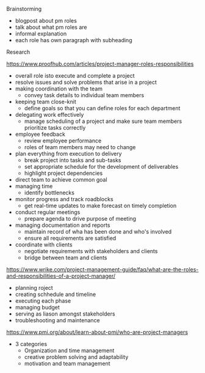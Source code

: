 Brainstorming
- blogpost about pm roles
- talk about what pm roles are
- informal explanation
- each role has own paragraph with subheading

Research

https://www.proofhub.com/articles/project-manager-roles-responsibilities
- overall role isto execute and complete a project
- resolve issues and solve problems that arise in a project
- making coordination with the team
    - convey task details to individual team members
- keeping team close-knit
    - define goals so that you can define roles for each department
- delegating work effectively
    - manage scheduling of a project and make sure team members prioritize tasks correctly
- employee feedback
    - review employee performance
    - roles of team members may need to change
- plan everything from execution to delivery
    - break project into tasks and sub-tasks
    - set appropriate schedule for the development of deliverables
    - highlight project dependencies
- direct team to achieve common goal
- managing time
    - identify bottlenecks
- monitor progress and track roadblocks
    - get real-time updates to make forecast on timely completion
- conduct regular meetings
    - prepare agenda to drive purpose of meeting
- managing documentation and reports
    - maintain record of wha has been done and who's involved
    - ensure all requirements are satisfied
- coordinate with clients
    - negotiate requirements with stakeholders and clients
    - bridge between team and clients

https://www.wrike.com/project-management-guide/faq/what-are-the-roles-and-responsibilities-of-a-project-manager/
- planning roject
- creating schhedule and timeline
- executing each phase
- managing budget
- serving as liason amongst stakeholders
- troubleshooting and maintenance

https://www.pmi.org/about/learn-about-pmi/who-are-project-managers
- 3 categories
    - Organization and time management
    - creative problem solving and adaptability
    - motivation and team management
